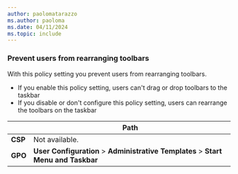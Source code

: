 ```yaml
---
author: paolomatarazzo
ms.author: paoloma
ms.date: 04/11/2024
ms.topic: include
---
```


### Prevent users from rearranging toolbars

With this policy setting you prevent users from rearranging toolbars.

- If you enable this policy setting, users can't drag or drop toolbars to the taskbar
- If you disable or don't configure this policy setting, users can rearrange the toolbars on the taskbar

|  | Path |
|--|--|
| **CSP** | Not available. |
| **GPO** | **User Configuration** > **Administrative Templates** > **Start Menu and Taskbar** |
